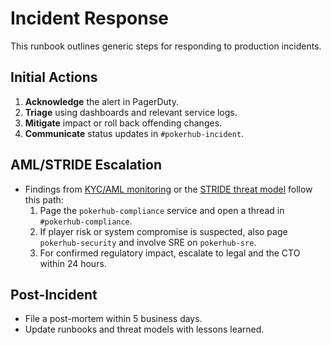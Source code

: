 # Incident Response
<!-- Update service IDs in this file if PagerDuty services change -->

This runbook outlines generic steps for responding to production incidents.

## Initial Actions
1. **Acknowledge** the alert in PagerDuty.
2. **Triage** using dashboards and relevant service logs.
3. **Mitigate** impact or roll back offending changes.
4. **Communicate** status updates in `#pokerhub-incident`.

## AML/STRIDE Escalation
- Findings from [KYC/AML monitoring](../compliance/kyc-aml-flow.md) or the [STRIDE threat model](../security/stride-threat-model.md) follow this path:
  1. Page the `pokerhub-compliance` service and open a thread in `#pokerhub-compliance`.
  2. If player risk or system compromise is suspected, also page `pokerhub-security` and involve SRE on `pokerhub-sre`.
  3. For confirmed regulatory impact, escalate to legal and the CTO within 24 hours.

## Post-Incident
- File a post-mortem within 5 business days.
- Update runbooks and threat models with lessons learned.
